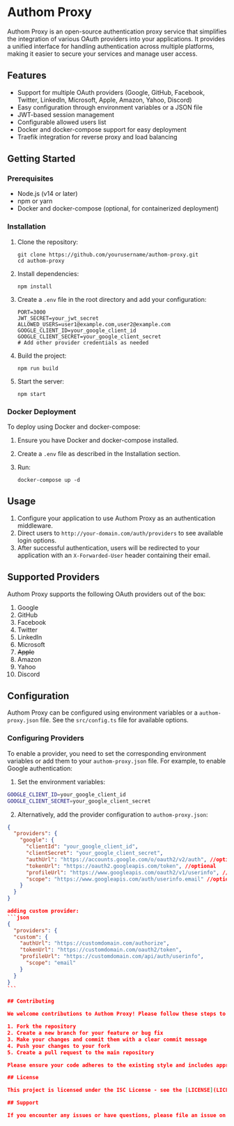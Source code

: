 # Authom Proxy

Authom Proxy is an open-source authentication proxy service that simplifies the integration of various OAuth providers into your applications. It provides a unified interface for handling authentication across multiple platforms, making it easier to secure your services and manage user access.

## Features

- Support for multiple OAuth providers (Google, GitHub, Facebook, Twitter, LinkedIn, Microsoft, Apple, Amazon, Yahoo, Discord)
- Easy configuration through environment variables or a JSON file
- JWT-based session management
- Configurable allowed users list
- Docker and docker-compose support for easy deployment
- Traefik integration for reverse proxy and load balancing

## Getting Started

### Prerequisites

- Node.js (v14 or later)
- npm or yarn
- Docker and docker-compose (optional, for containerized deployment)

### Installation

1. Clone the repository:

   ```
   git clone https://github.com/yourusername/authom-proxy.git
   cd authom-proxy
   ```

2. Install dependencies:

   ```
   npm install
   ```

3. Create a `.env` file in the root directory and add your configuration:

   ```
   PORT=3000
   JWT_SECRET=your_jwt_secret
   ALLOWED_USERS=user1@example.com,user2@example.com
   GOOGLE_CLIENT_ID=your_google_client_id
   GOOGLE_CLIENT_SECRET=your_google_client_secret
   # Add other provider credentials as needed
   ```

4. Build the project:

   ```
   npm run build
   ```

5. Start the server:

   ```
   npm start
   ```

### Docker Deployment

To deploy using Docker and docker-compose:

1. Ensure you have Docker and docker-compose installed.
2. Create a `.env` file as described in the Installation section.
3. Run:

   ```
   docker-compose up -d
   ```

## Usage

1. Configure your application to use Authom Proxy as an authentication middleware.
2. Direct users to `http://your-domain.com/auth/providers` to see available login options.
3. After successful authentication, users will be redirected to your application with an `X-Forwarded-User` header containing their email.

## Supported Providers

Authom Proxy supports the following OAuth providers out of the box:

1. Google
2. GitHub
3. Facebook
4. Twitter
5. LinkedIn
6. Microsoft
7. ~~Apple~~
8. Amazon
9. Yahoo
10. Discord

## Configuration

Authom Proxy can be configured using environment variables or a `authom-proxy.json` file. See the `src/config.ts` file for available options.

### Configuring Providers

To enable a provider, you need to set the corresponding environment variables or add them to your `authom-proxy.json` file. For example, to enable Google authentication:

1. Set the environment variables:

```sh
GOOGLE_CLIENT_ID=your_google_client_id
GOOGLE_CLIENT_SECRET=your_google_client_secret
```

2. Alternatively, add the provider configuration to `authom-proxy.json`:

````json
{
  "providers": {
    "google": {
      "clientId": "your_google_client_id",
      "clientSecret": "your_google_client_secret",
      "authUrl": "https://accounts.google.com/o/oauth2/v2/auth", //optional
      "tokenUrl": "https://oauth2.googleapis.com/token", //optional
      "profileUrl": "https://www.googleapis.com/oauth2/v1/userinfo", //optional
      "scope": "https://www.googleapis.com/auth/userinfo.email" //optional
    }
  }
}

adding custom provider:
```json
{
  "providers": {
  "custom": {
    "authUrl": "https://customdomain.com/authorize",
    "tokenUrl": "https://customdomain.com/oauth2/token",
    "profileUrl": "https://customdomain.com/api/auth/userinfo",
      "scope": "email"
    }
  }
}
```

## Contributing

We welcome contributions to Authom Proxy! Please follow these steps to contribute:

1. Fork the repository
2. Create a new branch for your feature or bug fix
3. Make your changes and commit them with a clear commit message
4. Push your changes to your fork
5. Create a pull request to the main repository

Please ensure your code adheres to the existing style and includes appropriate tests.

## License

This project is licensed under the ISC License - see the [LICENSE](LICENSE) file for details.

## Support

If you encounter any issues or have questions, please file an issue on the GitHub repository.
````
